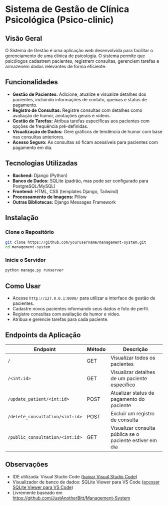 # Sistema de Gestão de Clínica Psicológica (Psico-clinic)

## Visão Geral

O Sistema de Gestão é uma aplicação web desenvolvida para facilitar o gerenciamento de uma clínica de psicologia. O sistema permite que psicólogos cadastrem pacientes, registrem consultas, gerenciem tarefas e armazenem dados relevantes de forma eficiente.

## Funcionalidades

- **Gestão de Pacientes:** Adicione, atualize e visualize detalhes dos pacientes, incluindo informações de contato, queixas e status de pagamento.
- **Registro de Consultas:** Registre consultas com detalhes como avaliação de humor, anotações gerais e vídeos.
- **Gestão de Tarefas:** Atribua tarefas específicas aos pacientes com opções de frequência pré-definidas.
- **Visualização de Dados:** Gere gráficos de tendência de humor com base nas consultas anteriores.
- **Acesso Seguro:** As consultas só ficam acessíveis para pacientes com pagamento em dia.

## Tecnologias Utilizadas

- **Backend:** Django (Python)
- **Banco de Dados:** SQLite (padrão, mas pode ser configurado para PostgreSQL/MySQL)
- **Frontend:** HTML, CSS (templates Django, Tailwind)
- **Processamento de Imagens:** Pillow
- **Outras Bibliotecas:** Django Messages Framework

## Instalação

### Clone o Repositório

```sh
git clone https://github.com/yourusername/management-system.git
cd management-system
```

### Inicie o Servidor

```sh
python manage.py runserver
```

## Como Usar

- Acesse `http://127.0.0.1:8000/` para utilizar a interface de gestão de pacientes.
- Cadastre novos pacientes informando seus dados e foto de perfil.
- Registre consultas com avaliação de humor e vídeo.
- Atribua e gerencie tarefas para cada paciente.

## Endpoints da Aplicação

| Endpoint                        | Método | Descrição                                                        |
| ------------------------------- | ------ | ---------------------------------------------------------------- |
| `/`                             | GET    | Visualizar todos os pacientes                                    |
| `/<int:id>`                     | GET    | Visualizar detalhes de um paciente específico                    |
| `/update_patient/<int:id>`      | POST   | Atualizar status de pagamento do paciente                        |
| `/delete_consultation/<int:id>` | POST   | Excluir um registro de consulta                                  |
| `/public_consultation/<int:id>` | GET    | Visualizar consulta pública se o paciente estiver em dia         |

## Observações

- IDE utilizada: Visual Studio Code ([baixar Visual Studio Code](https://code.visualstudio.com/download))
- Visualizador de banco de dados: SQLite Viewer para VS Code ([acessar SQLite Viewer para VS Code](https://github.com/qwtel/sqlite-viewer-vscode))
- Livremente baseado em https://github.com/JustAnotherBitt/Management-System


